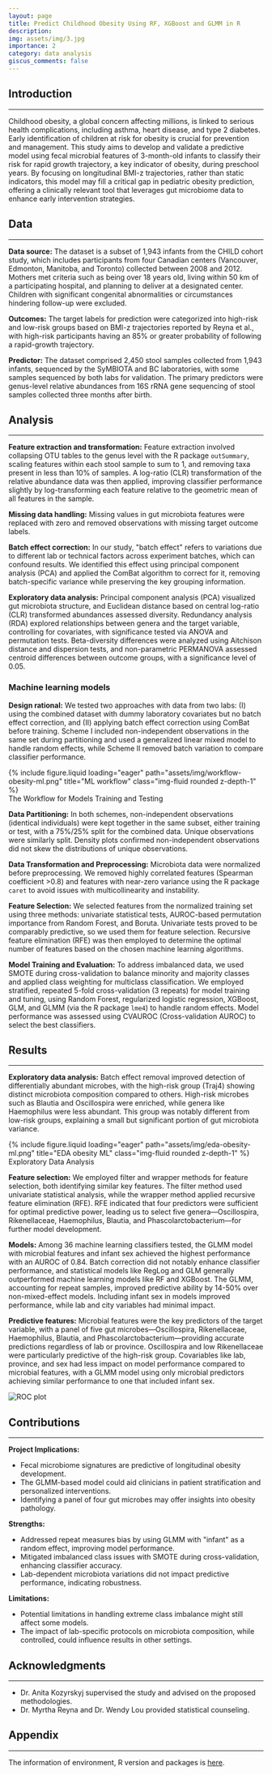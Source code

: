 ```yaml
---
layout: page
title: Predict Childhood Obesity Using RF, XGBoost and GLMM in R
description: 
img: assets/img/3.jpg
importance: 2
category: data analysis
giscus_comments: false
---
```


## Introduction
--- 
Childhood obesity, a global concern affecting millions, is linked to serious health complications, including asthma, heart disease, and type 2 diabetes. Early identification of children at risk for obesity is crucial for prevention and management. This study aims to develop and validate a predictive model using fecal microbial features of 3-month-old infants to classify their risk for rapid growth trajectory, a key indicator of obesity, during preschool years. By focusing on longitudinal BMI-z trajectories, rather than static indicators, this model may fill a critical gap in pediatric obesity prediction, offering a clinically relevant tool that leverages gut microbiome data to enhance early intervention strategies.


## Data
--- 
**Data source:** The dataset is a subset of 1,943 infants from the CHILD cohort study, which includes participants from four Canadian centers (Vancouver, Edmonton, Manitoba, and Toronto) collected between 2008 and 2012. Mothers met criteria such as being over 18 years old, living within 50 km of a participating hospital, and planning to deliver at a designated center. Children with significant congenital abnormalities or circumstances hindering follow-up were excluded.

**Outcomes:** The target labels for prediction were categorized into high-risk and low-risk groups based on BMI-z trajectories reported by Reyna et al., with high-risk participants having an 85% or greater probability of following a rapid-growth trajectory. 

**Predictor:** The dataset comprised 2,450 stool samples collected from 1,943 infants, sequenced by the SyMBIOTA and BC laboratories, with some samples sequenced by both labs for validation. The primary predictors were genus-level relative abundances from 16S rRNA gene sequencing of stool samples collected three months after birth. 

## Analysis
--- 
**Feature extraction and transformation:**  Feature extraction involved collapsing OTU tables to the genus level with the R package `outSummary`, scaling features within each stool sample to sum to 1, and removing taxa present in less than 10% of samples. A log-ratio (CLR) transformation of the relative abundance data was then applied, improving classifier performance slightly by log-transforming each feature relative to the geometric mean of all features in the sample.

**Missing data handling:** Missing values in gut microbiota features were replaced with zero and removed observations with missing target outcome labels.
  
**Batch effect correction:** In our study, "batch effect" refers to variations due to different lab or technical factors across experiment batches, which can confound results. We identified this effect using principal component analysis (PCA) and applied the ComBat algorithm to correct for it, removing batch-specific variance while preserving the key grouping information.

**Exploratory data analysis:** Principal component analysis (PCA) visualized gut microbiota structure, and Euclidean distance based on central log-ratio (CLR) transformed abundances assessed diversity. Redundancy analysis (RDA) explored relationships between genera and the target variable, controlling for covariates, with significance tested via ANOVA and permutation tests. Beta-diversity differences were analyzed using Aitchison distance and dispersion tests, and non-parametric PERMANOVA assessed centroid differences between outcome groups, with a significance level of 0.05.

### Machine learning models
**Design rational:** We tested two approaches with data from two labs: (I) using the combined dataset with dummy laboratory covariates but no batch effect correction, and (II) applying batch effect correction using ComBat before training. Scheme I included non-independent observations in the same set during partitioning and used a generalized linear mixed model to handle random effects, while Scheme II removed batch variation to compare classifier performance.

<div class="row">
    <div class="col-sm mt-3 mt-md-0">
        {% include figure.liquid loading="eager" path="assets/img/workflow-obesity-ml.png" title="ML workflow" class="img-fluid rounded z-depth-1" %}
    </div>
</div>
<div class="caption">
    The Workflow for Models Training and Testing
</div>
    
**Data Partitioning:** In both schemes, non-independent observations (identical individuals) were kept together in the same subset, either training or test, with a 75%/25% split for the combined data. Unique observations were similarly split. Density plots confirmed non-independent observations did not skew the distributions of unique observations.
    
**Data Transformation and Preprocessing:** Microbiota data were normalized before preprocessing. We removed highly correlated features (Spearman coefficient >0.8) and features with near-zero variance using the R package `caret` to avoid issues with multicollinearity and instability.
    
**Feature Selection:** We selected features from the normalized training set using three methods: univariate statistical tests, AUROC-based permutation importance from Random Forest, and Boruta. Univariate tests proved to be comparably predictive, so we used them for feature selection. Recursive feature elimination (RFE) was then employed to determine the optimal number of features based on the chosen machine learning algorithms.
    
**Model Training and Evaluation:** To address imbalanced data, we used SMOTE during cross-validation to balance minority and majority classes and applied class weighting for multiclass classification. We employed stratified, repeated 5-fold cross-validation (3 repeats) for model training and tuning, using Random Forest, regularized logistic regression, XGBoost, GLM, and GLMM (via the R package `lme4`) to handle random effects. Model performance was assessed using CVAUROC (Cross-validation AUROC) to select the best classifiers.

## Results
--- 
**Exploratory data analysis:** Batch effect removal improved detection of differentially abundant microbes, with the high-risk group (Traj4) showing distinct microbiota composition compared to others. High-risk microbes such as Blautia and Oscillospira were enriched, while genera like Haemophilus were less abundant. This group was notably different from low-risk groups, explaining a small but significant portion of gut microbiota variance.

<div class="row">
    <div class="col-sm mt-3 mt-md-0">
        {% include figure.liquid loading="eager" path="assets/img/eda-obesity-ml.png" title="EDA obesity ML" class="img-fluid rounded z-depth-1" %}
    </div>
</div>
<div class="caption">
    Exploratory Data Analysis 
</div>

**Feature selection:** We employed filter and wrapper methods for feature selection, both identifying similar key features. The filter method used univariate statistical analysis, while the wrapper method applied recursive feature elimination (RFE). RFE indicated that four predictors were sufficient for optimal predictive power, leading us to select five genera—Oscillospira, Rikenellaceae, Haemophilus, Blautia, and Phascolarctobacterium—for further model development.

**Models:** Among 36 machine learning classifiers tested, the GLMM model with microbial features and infant sex achieved the highest performance with an AUROC of 0.84. Batch correction did not notably enhance classifier performance, and statistical models like RegLog and GLM generally outperformed machine learning models like RF and XGBoost. The GLMM, accounting for repeat samples, improved predictive ability by 14-50% over non-mixed-effect models. Including infant sex in models improved performance, while lab and city variables had minimal impact.

**Predictive features:** Microbial features were the key predictors of the target variable, with a panel of five gut microbes—Oscillospira, Rikenellaceae, Haemophilus, Blautia, and Phascolarctobacterium—providing accurate predictions regardless of lab or province. Oscillospira and low Rikenellaceae were particularly predictive of the high-risk group. Covariables like lab, province, and sex had less impact on model performance compared to microbial features, with a GLMM model using only microbial predictors achieving similar performance to one that included infant sex.

![ROC plot](assets/img/roc-obesity-ml.png)

## Contributions
---
**Project Implications:**

- Fecal microbiome signatures are predictive of longitudinal obesity development.
- The GLMM-based model could aid clinicians in patient stratification and personalized interventions.
- Identifying a panel of four gut microbes may offer insights into obesity pathology.

**Strengths:**

- Addressed repeat measures bias by using GLMM with "infant" as a random effect, improving model performance.
- Mitigated imbalanced class issues with SMOTE during cross-validation, enhancing classifier accuracy.
- Lab-dependent microbiota variations did not impact predictive performance, indicating robustness.

**Limitations:**

- Potential limitations in handling extreme class imbalance might still affect some models.
- The impact of lab-specific protocols on microbiota composition, while controlled, could influence results in other settings.


## Acknowledgments
--- 
- Dr. Anita Kozyrskyj supervised the study and advised on the proposed methodologies.
- Dr. Myrtha Reyna and Dr. Wendy Lou provided statistical counseling.

## Appendix 
--- 
The information of environment, R version and packages is [here](assets/pdf/r-packages-infant-obesity-prediction-2021-10-30.pdf). 


